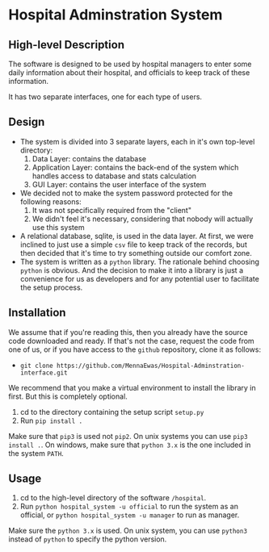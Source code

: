 # Hospital Adminstration System


## High-level Description

The software is designed to be used by hospital managers to enter some daily information about their hospital, and officials to keep track of these information.

It has two separate interfaces, one for each type of users.

## Design

* The system is divided into 3 separate layers, each in it's own top-level directory:
    1. Data Layer: contains the database
    1. Application Layer: contains the back-end of the system which handles access to database and stats calculation
    1. GUI Layer: contains the user interface of the system
* We decided not to make the system password protected for the following reasons:
    1. It was not specifically required from the "client"
    1. We didn't feel it's necessary, considering that nobody will actually use this system
* A relational database, sqlite, is used in the data layer. At first, we were inclined to just use a simple `csv` file to keep track of the records, but then decided that it's time to try something outside our comfort zone.
* The system is written as a `python` library. The rationale behind choosing `python` is obvious. And the decision to make it into a library is just a convenience for us as developers and for any potential user to facilitate the setup process.

## Installation

We assume that if you're reading this, then you already have the source code downloaded and ready. If that's not the case, request the code from one of us, or if you have access to the `github` repository, clone it as follows:
* `git clone https://github.com/MennaEwas/Hospital-Adminstration-interface.git`

We recommend that you make a virtual environment to install the library in first. But this is completely optional.

1. cd to the directory containing the setup script `setup.py`
1. Run `pip install .`

Make sure that `pip3` is used not `pip2`. On unix systems you can use `pip3 install .`. On windows, make sure that `python 3.x` is the one included in the system `PATH`.

## Usage

1. cd to the high-level directory of the software `/hospital`.
1. Run `python hospital_system -u official` to run the system as an official, or `python hospital_system -u manager` to run as manager.

Make sure the `python 3.x` is used. On unix system, you can use `python3` instead of `python` to specify the python version.
